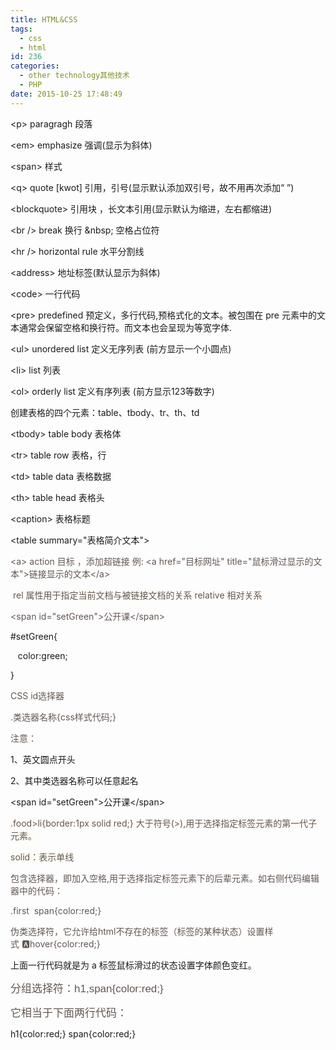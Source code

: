 ```yaml
---
title: HTML&CSS
tags:
  - css
  - html
id: 236
categories:
  - other technology其他技术
  - PHP
date: 2015-10-25 17:48:49
---
```


&lt;p&gt; paragragh 段落

&lt;em&gt; emphasize 强调(显示为斜体)

&lt;span&gt; 样式

&lt;q&gt; quote [kwot] 引用，引号(显示默认添加双引号，故不用再次添加“ ”)

&lt;blockquote&gt; 引用块 ，长文本引用(显示默认为缩进，左右都缩进)

&lt;br /&gt; break 换行 &amp;nbsp; 空格占位符

&lt;hr /&gt; horizontal rule 水平分割线

&lt;address&gt; 地址标签(默认显示为斜体)

&lt;code&gt; 一行代码

&lt;pre&gt; predefined 预定义，多行代码,预格式化的文本。被包围在 pre 元素中的文本通常会保留空格和换行符。而文本也会呈现为等宽字体.

&lt;ul&gt; unordered list 定义无序列表 (前方显示一个小圆点)

&lt;li&gt; list 列表

&lt;ol&gt; orderly list 定义有序列表 (前方显示123等数字)

创建表格的四个元素：table、tbody、tr、th、td

&lt;tbody&gt; table body 表格体

&lt;tr&gt; table row 表格，行

&lt;td&gt; table data 表格数据

&lt;th&gt; table head 表格头

&lt;caption&gt; 表格标题

&lt;table summary=&quot;表格简介文本&quot;&gt;

<span style="font-family:&#39;Helvetica Neue&#39;;font-size:14px;"></span><span style="font-family:&#39;Helvetica Neue&#39;;font-size:14px;"></span>

<span style="color: rgb(99, 87, 82);">&lt;a&gt;&nbsp;action&nbsp;目标&nbsp;，添加超链接&nbsp;例:&nbsp;&lt;a&nbsp;href=&quot;目标网址&quot;&nbsp;title=&quot;鼠标滑过显示的文本&quot;&gt;链接显示的文本&lt;/a&gt;</span>

<span style="color: rgb(99, 87, 82);">
</span>

<span style="color: rgb(99, 87, 82); background-color: rgb(255, 252, 247);">&nbsp;rel&nbsp;属性用于指定当前文档与被链接文档的关系&nbsp;relative&nbsp;相对关系</span>

<span style="color: rgb(99, 87, 82);">&lt;span&nbsp;id=&quot;setGreen&quot;&gt;公开课&lt;/span&gt;</span>

#setGreen{

&nbsp; &nbsp;color:green;

}

<span style="color: rgb(99, 87, 82);">CSS&nbsp;id选择器</span>

<span style="color: rgb(99, 87, 82);">.类选器名称{css样式代码;}</span>

<span style="color: rgb(99, 87, 82);">注意：</span>

1、英文圆点开头

2、其中类选器名称可以任意起名

&lt;span&nbsp;id=&quot;setGreen&quot;&gt;公开课&lt;/span&gt;&nbsp;

<span style="color: rgb(99, 87, 82);">
</span>

<span style="color: rgb(99, 87, 82); white-space: pre-wrap; background-color: rgb(255, 252, 247);">.food&gt;li{border:1px&nbsp;solid&nbsp;red;}</span> <span style="color: rgb(99, 87, 82); background-color: rgb(255, 252, 247);">大于符号(&gt;),用于选择指定标签元素的第一代子元素。</span>

<span style="color: rgb(99, 87, 82); background-color: rgb(255, 252, 247);">solid：表示单线</span>

<span style="color: rgb(99, 87, 82); background-color: rgb(255, 252, 247);">
</span>

<span style="color: rgb(99, 87, 82);">包含选择器，即加入空格,用于选择指定标签元素下的后辈元素。如右侧代码编辑器中的代码：</span>

<span style="color: rgb(99, 87, 82);">.first&nbsp; span{color:red;}</span>

<span style="color: rgb(99, 87, 82);">
</span>

<span style="color: rgb(99, 87, 82);">伪类选择符，它允许给html不存在的标签（标签的某种状态）设置样式&nbsp;:a:hover{color:red;}</span>

上面一行代码就是为&nbsp;a&nbsp;标签鼠标滑过的状态设置字体颜色变红。

<span style="font-size: 17px;"><span style="font-family: Helvetica, &#39;Microsoft Yahei&#39;, ST-Heiti, &#39;Apple Color Emoji&#39;;"><span style="color: rgb(99, 87, 82);">分组选择符：h1,span{color:red;}</span></span></span>

<span style="font-size: 17px;"><span style="font-family: Helvetica, &#39;Microsoft Yahei&#39;, ST-Heiti, &#39;Apple Color Emoji&#39;;"><span style="color: rgb(99, 87, 82);">它相当于下面两行代码：</span></span></span>

h1{color:red;}&nbsp;span{color:red;}
